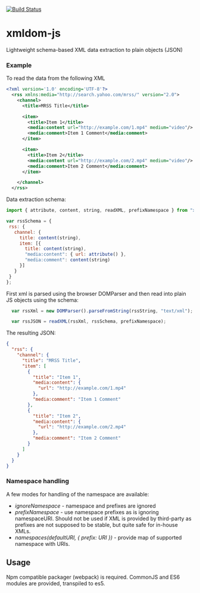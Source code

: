 [![Build Status](https://travis-ci.org/alexdrel/xmldom-js.svg?branch=master)](https://travis-ci.org/alexdrel/xmldom-js)

xmldom-js
===
Lightweight schema-based XML data extraction to plain objects (JSON)

### Example

To read the data from the following XML

```xml
<?xml version='1.0' encoding='UTF-8'?>
  <rss xmlns:media="http://search.yahoo.com/mrss/" version="2.0">
    <channel>
      <title>MRSS Title</title>

      <item>
        <title>Item 1</title>
        <media:content url="http://example.com/1.mp4" medium="video"/>
        <media:comment>Item 1 Comment</media:comment>
      </item>

      <item>
        <title>Item 2</title>
        <media:content url="http://example.com/2.mp4" medium="video"/>
        <media:comment>Item 2 Comment</media:comment>
      </item>

    </channel>
  </rss>
```

Data extraction schema:
 
 ```js 
import { attribute, content, string, readXML, prefixNamespace } from "xmldom-js";

var rssSchema = {
  rss: {
    channel: {
      title: content(string),
      item: [{
        title: content(string),
        "media:content": { url: attribute() },
        "media:comment": content(string)
      }]
    }
  }
};
```

First xml is parsed using the browser DOMParser and then read into plain JS objects using the schema:

```js
  var rssXml = new DOMParser().parseFromString(rssString, "text/xml");

  var rssJSON = readXML(rssXml, rssSchema, prefixNamespace);
```

The resulting JSON:

```json
{
  "rss": {
    "channel": {
      "title": "MRSS Title",
      "item": [
        {
          "title": "Item 1",
          "media:content": {
            "url": "http://example.com/1.mp4"
          },
          "media:comment": "Item 1 Comment"
        },
        {
          "title": "Item 2",
          "media:content": {
            "url": "http://example.com/2.mp4"
          },
          "media:comment": "Item 2 Comment"
        }
      ]
    }
  }
}
```

### Namespace handling
A few modes for handling of the namespace are available:
* _ignoreNamespace_ - namespace and prefixes are ignored
* _prefixNamespace_ - use namespace prefixes as is ignoring namespaceURI. Should not be used if XML is provided by third-party as prefixes are not supposed to be stable, but quite safe for in-house XMLs.
* _namespaces(defaultURI, { prefix: URI })_ - provide map of supported namespace with URIs.



## Usage
Npm compatible packager (webpack) is required. CommonJS and ES6 modules are provided, transpiled to es5.

